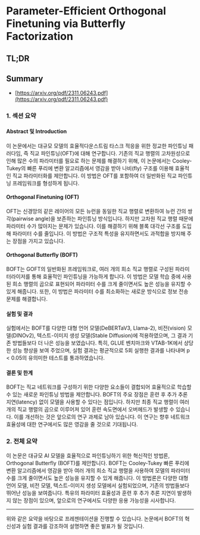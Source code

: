 # Parameter-Efficient Orthogonal Finetuning via Butterfly Factorization
## TL;DR
## Summary
- [https://arxiv.org/pdf/2311.06243.pdf](https://arxiv.org/pdf/2311.06243.pdf)

### 1. 섹션 요약

#### Abstract 및 Introduction
이 논문에서는 대규모 모델의 효율적다운스트림 타스크 적응을 위한 정교한 파인튜닝 패러다임, 즉 직교 파인튜닝(OFT)에 대해 연구합니다. 기존의 직교 행렬의 고차원성으로 인해 많은 수의 파라미터를 필요로 하는 문제를 해결하기 위해, 이 논문에서는 Cooley-Tukey의 빠른 푸리에 변환 알고리즘에서 영감을 받아 나비(fly) 구조를 이용해 효율적인 직교 파라미터화를 제안합니다. 이 방법은 OFT를 포함하여 더 일반화된 직교 파인튜닝 프레임워크를 형성하게 됩니다.

#### Orthogonal Finetuning (OFT)
OFT는 신경망의 같은 레이어의 모든 뉴런을 동일한 직교 행렬로 변환하여 뉴런 간의 쌍각(pairwise angle)을 보존하는 파인튜닝 방식입니다. 하지만 고차원 직교 행렬 때문에 파라미터 수가 많아지는 문제가 있습니다. 이를 해결하기 위해 블록 대각선 구조를 도입해 파라미터 수를 줄입니다. 이 방법은 구조적 특성을 유지하면서도 과적합을 방지해 주는 장점을 가지고 있습니다.

#### Orthogonal Butterfly (BOFT)
BOFT는 GOFT의 일반화된 프레임워크로, 여러 개의 희소 직교 행렬로 구성된 파라미터라이저를 통해 효율적인 파인튜닝을 가능하게 합니다. 이 방법은 모델 학습 중에 사용된 희소 행렬의 곱으로 표현되어 파라미터 수를 크게 줄이면서도 높은 성능을 유지할 수 있게 해줍니다. 또한, 이 방법은 파라미터 수를 최소화하는 새로운 방식으로 정보 전송 문제를 해결합니다.

#### 실험 및 결과
실험에서는 BOFT를 다양한 대형 언어 모델(DeBERTaV3, Llama-2), 비전(vision) 모델(DINOv2), 텍스트-이미지 생성 모델(Stable Diffusion)에 적용하였으며, 그 결과 기존 방법들보다 더 나은 성능을 보였습니다. 특히, GLUE 벤치마크와 VTAB-1K에서 상당한 성능 향상을 보여 주었으며, 실험 결과는 평균적으로 5회 실행한 결과를 나타내며 p < 0.05의 유의미한 테스트를 통과하였습니다.

#### 결론 및 한계
BOFT는 직교 네트워크를 구성하기 위한 다양한 요소들이 결합되어 효율적으로 학습할 수 있는 새로운 파인튜닝 방법을 제안합니다. BOFT의 주요 장점은 훈련 후 추가 추론 지연(latency) 없이 모델을 사용할 수 있다는 점입니다. 하지만 최종 직교 행렬이 여러 개의 직교 행렬의 곱으로 이루어져 있어 훈련 속도면에서 오버헤드가 발생할 수 있습니다. 이를 개선하는 것은 앞으로의 연구 과제로 남아 있습니다. 이 연구는 향후 네트워크 효율성에 대한 연구에서도 많은 영감을 줄 것으로 기대됩니다.

### 2. 전체 요약
이 논문은 대규모 AI 모델을 효율적으로 파인튜닝하기 위한 혁신적인 방법론, Orthogonal Butterfly (BOFT)를 제안합니다. BOFT는 Cooley-Tukey 빠른 푸리에 변환 알고리즘에서 영감을 받아 여러 개의 희소 직교 행렬을 사용하여 모델의 파라미터 수를 크게 줄이면서도 높은 성능을 유지할 수 있게 해줍니다. 이 방법론은 다양한 대형 언어 모델, 비전 모델, 텍스트-이미지 생성 모델에서 실험되었으며, 기존의 방법들보다 뛰어난 성능을 보여줍니다. 특유의 파라미터 효율성과 훈련 후 추가 추론 지연이 발생하지 않는 장점이 있으며, 앞으로의 연구에서도 다양한 응용 가능성을 시사합니다.

---

위와 같은 요약을 바탕으로 프레젠테이션을 진행할 수 있습니다. 논문에서 BOFT의 혁신성과 실험 결과를 강조하여 설명하면 좋은 발표가 될 것입니다.